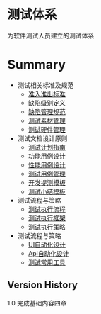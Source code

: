 # 测试体系
为软件测试人员建立的测试体系

# Summary

- 测试相关标准及规范
  - [准入准出标准](./1.测试相关标准及规范/准入准出标准.md)
  - [缺陷级别定义](./1.测试相关标准及规范/缺陷级别定义.md)
  - [缺陷管理规范](./1.测试相关标准及规范/缺陷管理规范.md)
  - [测试素材管理](./1.测试相关标准及规范/测试素材管理.md)
  - [测试硬件管理](./1.测试相关标准及规范/测试硬件管理.md)
- 测试文档设计原则
  - [测试计划指南](./2.测试文档设计原则/测试计划指南.md)
  - [功能用例设计](./2.测试文档设计原则/功能用例设计.md)
  - [性能用例设计](./2.测试文档设计原则/性能用例设计.md)
  - [测试用例管理](./2.测试文档设计原则/测试用例管理.md)
  - [开发提测模板](./2.测试文档设计原则/开发提测模板.md)
  - [测试小结模板](./2.测试文档设计原则/测试小结模板.md)
- 测试流程与策略
  - [测试执行流程](./3.测试流程与策略/测试执行流程.md)
  - [测试执行框架](./3.测试流程与策略/测试执行框架.md)
  - [测试执行策略](./3.测试流程与策略/测试执行策略.md)
- 测试流程与策略
  - [UI自动化设计](./4.自动化框架设计/UI自动化设计.md)
  - [Api自动化设计](./4.自动化框架设计/Api自动化设计.md)
  - [测试常用工具](./4.自动化框架设计/测试常用工具.md)

## Version History
1.0 完成基础内容四章
